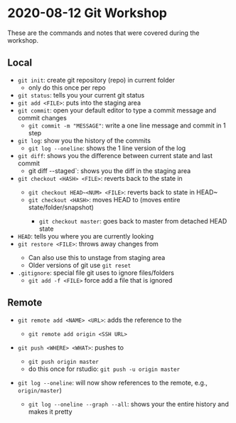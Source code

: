 # 2020-08-12 Git Workshop

These are the commands and notes that were covered during the workshop.

## Local

- `git init`: create git repository (repo) in current folder
    - only do this once per repo
- `git status`: tells you your current git status
- `git add <FILE>`: puts <FILE> into the staging area
- `git commit`: open your default editor to type a commit message and commit changes
    - `git commit -m "MESSAGE"`: write a one line message and commit in 1 step
- `git log`: show you the history of the commits
    - `git log --oneline`: shows the 1 line version of the log
- `git diff`: shows you the difference between current state and last commit
    - git diff --staged`: shows you the diff in the staging area
- `git checkout <HASH> <FILE>`: reverts <FILE> back to the state in <HASH>
    - `git checkout HEAD~<NUM> <FILE>`: reverts <FILE> back to state in HEAD~<NUM>
    - `git checkout <HASH>`: moves HEAD to <HASH> (moves entire state/folder/snapshot)
        - `git checkout master`: goes back to master from detached HEAD state
- `HEAD`: tells you where you are currently looking
- `git restore <FILE>`: throws away changes from <FILE>
    - Can also use this to unstage from staging area
    - Older versions of git use `git reset`
- `.gitignore`: special file git uses to ignore files/folders
    - `git add -f <FILE>` force add a file that is ignored

## Remote

- `git remote add <NAME> <URL>`: adds the reference <NAME> to the <URL>
    - `git remote add origin <SSH URL>`
- `git push <WHERE> <WHAT>`: pushes <WHAT> to <WHERE>
    - `git push origin master`
    - do this once for rstudio: `git push -u origin master`

- `git log --oneline`: will now show references to the remote, e.g., `origin/master`)
    - `git log --oneline --graph --all`: shows your the entire history and makes it pretty

